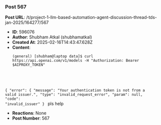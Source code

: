 ### Post 567
**Post URL**: /t/project-1-llm-based-automation-agent-discussion-thread-tds-jan-2025/164277/567
- **ID**: 596076
- **Author**: Shubham Atkal (shubhamatkal)
- **Created At**: 2025-02-16T14:43:47.628Z
- **Content**:  
  <pre><code class="lang-auto">(general) [shubham@laptop data]$ curl https://api.openai.com/v1/models -H "Authorization: Bearer $AIPROXY_TOKEN"
{
  "error": {
    "message": "Your authentication token is not from a valid issuer.",
    "type": "invalid_request_error",
    "param": null,
    "code": "invalid_issuer"
  }
</code></pre>
pls help
- **Reactions**: None
- **Post Number**: 567

